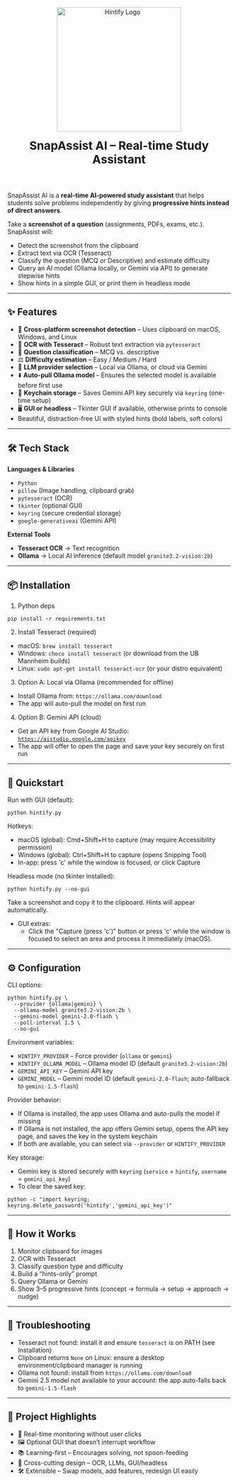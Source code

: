 <div align="center">
  <img src="https://github.com/user-attachments/assets/59c6b462-f88f-4fa9-88b6-e64525878f33" 
       alt="Hintify Logo" height="280">
  <p style="font-size:26px; font-weight:700; margin-top:16px;">
    SnapAssist AI – Real-time Study Assistant
  </p>
</div>
<br>

SnapAssist AI is a **real-time AI-powered study assistant** that helps students solve problems independently by giving **progressive hints instead of direct answers**.

Take a **screenshot of a question** (assignments, PDFs, exams, etc.). SnapAssist will:

- Detect the screenshot from the clipboard
- Extract text via OCR (Tesseract)
- Classify the question (MCQ or Descriptive) and estimate difficulty
- Query an AI model (Ollama locally, or Gemini via API) to generate stepwise hints
- Show hints in a simple GUI, or print them in headless mode

---

## ✨ Features

- 📸 **Cross-platform screenshot detection** – Uses clipboard on macOS, Windows, and Linux
- 🔎 **OCR with Tesseract** – Robust text extraction via `pytesseract`
- 🧩 **Question classification** – MCQ vs. descriptive
- ⚖️ **Difficulty estimation** – Easy / Medium / Hard
- 🤖 **LLM provider selection** – Local via Ollama, or cloud via Gemini
- ⬇️ **Auto-pull Ollama model** – Ensures the selected model is available before first use
- 🔐 **Keychain storage** – Saves Gemini API key securely via `keyring` (one-time setup)
- 🖥️ **GUI or headless** – Tkinter GUI if available, otherwise prints to console
- Beautiful, distraction-free UI with styled hints (bold labels, soft colors)

---

## 🛠 Tech Stack

**Languages & Libraries**

- `Python`
- `pillow` (Image handling, clipboard grab)
- `pytesseract` (OCR)
- `tkinter` (optional GUI)
- `keyring` (secure credential storage)
- `google-generativeai` (Gemini API)

**External Tools**

- **Tesseract OCR** → Text recognition
- **Ollama** → Local AI inference (default model `granite3.2-vision:2b`)

---

## 📦 Installation

1) Python deps
```
pip install -r requirements.txt
```

2) Install Tesseract (required)
- macOS: `brew install tesseract`
- Windows: `choco install tesseract` (or download from the UB Mannheim builds)
- Linux: `sudo apt-get install tesseract-ocr` (or your distro equivalent)

3) Option A: Local via Ollama (recommended for offline)
- Install Ollama from: `https://ollama.com/download`
- The app will auto-pull the model on first run

4) Option B: Gemini API (cloud)
- Get an API key from Google AI Studio: [`https://aistudio.google.com/apikey`](https://aistudio.google.com/apikey)
- The app will offer to open the page and save your key securely on first run

---

## 🚀 Quickstart

Run with GUI (default):
```
python hintify.py
```

Hotkeys:
- macOS (global): Cmd+Shift+H to capture (may require Accessibility permission)
- Windows (global): Ctrl+Shift+H to capture (opens Snipping Tool)
- In-app: press 'c' while the window is focused, or click Capture

Headless mode (no tkinter installed):
```
python hintify.py --no-gui
```

Take a screenshot and copy it to the clipboard. Hints will appear automatically.

- GUI extras:
  - Click the "Capture (press 'c')" button or press 'c' while the window is focused to select an area and process it immediately (macOS).

---

## ⚙️ Configuration

CLI options:
```
python hintify.py \
  --provider {ollama|gemini} \
  --ollama-model granite3.2-vision:2b \
  --gemini-model gemini-2.0-flash \
  --poll-interval 1.5 \
  --no-gui
```

Environment variables:
- `HINTIFY_PROVIDER` – Force provider (`ollama` or `gemini`)
- `HINTIFY_OLLAMA_MODEL` – Ollama model ID (default `granite3.2-vision:2b`)
- `GEMINI_API_KEY` – Gemini API key
- `GEMINI_MODEL` – Gemini model ID (default `gemini-2.0-flash`; auto-fallback to `gemini-1.5-flash`)

Provider behavior:
- If Ollama is installed, the app uses Ollama and auto-pulls the model if missing
- If Ollama is not installed, the app offers Gemini setup, opens the API key page, and saves the key in the system keychain
- If both are available, you can select via `--provider` or `HINTIFY_PROVIDER`

Key storage:
- Gemini key is stored securely with `keyring` (`service` = `hintify`, `username` = `gemini_api_key`)
- To clear the saved key:
```
python -c "import keyring; keyring.delete_password('hintify','gemini_api_key')"
```

---

## 🔄 How it Works

1. Monitor clipboard for images
2. OCR with Tesseract
3. Classify question type and difficulty
4. Build a “hints-only” prompt
5. Query Ollama or Gemini
6. Show 3–5 progressive hints (concept → formula → setup → approach → nudge)

---

## 🧰 Troubleshooting

- Tesseract not found: install it and ensure `tesseract` is on PATH (see Installation)
- Clipboard returns `None` on Linux: ensure a desktop environment/clipboard manager is running
- Ollama not found: install from `https://ollama.com/download`
- Gemini 2.5 model not available to your account: the app auto-falls back to `gemini-1.5-flash`

---

## 📌 Project Highlights

- 🔄 Real-time monitoring without user clicks
- 🖼 Optional GUI that doesn’t interrupt workflow
- 📚 Learning-first – Encourages solving, not spoon-feeding
- 🔗 Cross-cutting design – OCR, LLMs, GUI/headless
- 🛠 Extensible – Swap models, add features, redesign UI easily
